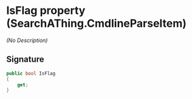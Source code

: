 # IsFlag property (SearchAThing.CmdlineParseItem)
_(No Description)_

## Signature
```csharp
public bool IsFlag
{
    get;
}
```
